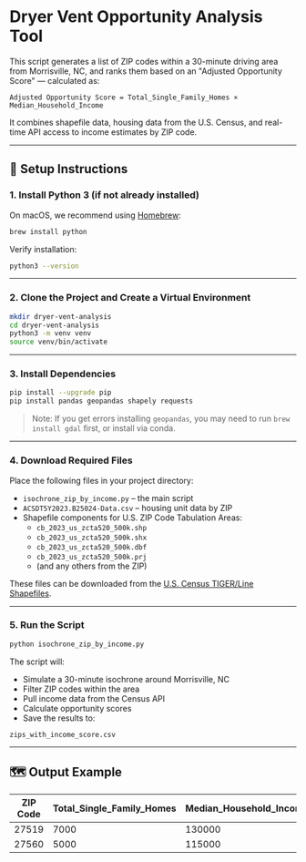 # Dryer Vent Opportunity Analysis Tool

This script generates a list of ZIP codes within a 30-minute driving area from Morrisville, NC, and ranks them based on an "Adjusted Opportunity Score" — calculated as:

```
Adjusted Opportunity Score = Total_Single_Family_Homes × Median_Household_Income
```

It combines shapefile data, housing data from the U.S. Census, and real-time API access to income estimates by ZIP code.

---

## 🔧 Setup Instructions

### 1. Install Python 3 (if not already installed)
On macOS, we recommend using [Homebrew](https://brew.sh/):

```bash
brew install python
```

Verify installation:

```bash
python3 --version
```

---

### 2. Clone the Project and Create a Virtual Environment

```bash
mkdir dryer-vent-analysis
cd dryer-vent-analysis
python3 -m venv venv
source venv/bin/activate
```

---

### 3. Install Dependencies

```bash
pip install --upgrade pip
pip install pandas geopandas shapely requests
```

> Note: If you get errors installing `geopandas`, you may need to run `brew install gdal` first, or install via conda.

---

### 4. Download Required Files

Place the following files in your project directory:

- `isochrone_zip_by_income.py` – the main script
- `ACSDT5Y2023.B25024-Data.csv` – housing unit data by ZIP
- Shapefile components for U.S. ZIP Code Tabulation Areas:
  - `cb_2023_us_zcta520_500k.shp`
  - `cb_2023_us_zcta520_500k.shx`
  - `cb_2023_us_zcta520_500k.dbf`
  - `cb_2023_us_zcta520_500k.prj`
  - (and any others from the ZIP)

These files can be downloaded from the [U.S. Census TIGER/Line Shapefiles](https://www.census.gov/cgi-bin/geo/shapefiles/index.php?year=2023&layergroup=ZIP+Code+Tabulation+Areas).

---

### 5. Run the Script

```bash
python isochrone_zip_by_income.py
```

The script will:
- Simulate a 30-minute isochrone around Morrisville, NC
- Filter ZIP codes within the area
- Pull income data from the Census API
- Calculate opportunity scores
- Save the results to:

```
zips_with_income_score.csv
```

---

## 🗺️ Output Example

| ZIP Code | Total_Single_Family_Homes | Median_Household_Income | Adjusted_Opportunity_Score |
|----------|----------------------------|--------------------------|-----------------------------|
| 27519    | 7000                       | 130000                   | 910,000,000                 |
| 27560    | 5000                       | 115000                   | 575,000,000                 |


